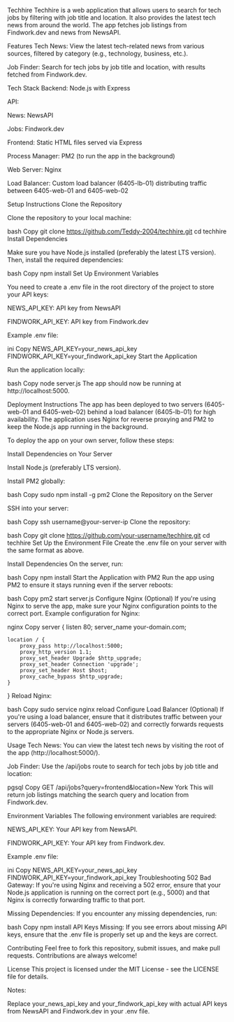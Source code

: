 Techhire
Techhire is a web application that allows users to search for tech jobs by filtering with job title and location. It also provides the latest tech news from around the world. The app fetches job listings from Findwork.dev and news from NewsAPI.

Features
Tech News: View the latest tech-related news from various sources, filtered by category (e.g., technology, business, etc.).

Job Finder: Search for tech jobs by job title and location, with results fetched from Findwork.dev.

Tech Stack
Backend: Node.js with Express

API:

News: NewsAPI

Jobs: Findwork.dev

Frontend: Static HTML files served via Express

Process Manager: PM2 (to run the app in the background)

Web Server: Nginx

Load Balancer: Custom load balancer (6405-lb-01) distributing traffic between 6405-web-01 and 6405-web-02

Setup Instructions
Clone the Repository

Clone the repository to your local machine:

bash
Copy
git clone https://github.com/Teddy-2004/techhire.git
cd techhire
Install Dependencies

Make sure you have Node.js installed (preferably the latest LTS version). Then, install the required dependencies:

bash
Copy
npm install
Set Up Environment Variables

You need to create a .env file in the root directory of the project to store your API keys:

NEWS_API_KEY: API key from NewsAPI

FINDWORK_API_KEY: API key from Findwork.dev

Example .env file:

ini
Copy
NEWS_API_KEY=your_news_api_key
FINDWORK_API_KEY=your_findwork_api_key
Start the Application

Run the application locally:

bash
Copy
node server.js
The app should now be running at http://localhost:5000.

Deployment Instructions
The app has been deployed to two servers (6405-web-01 and 6405-web-02) behind a load balancer (6405-lb-01) for high availability. The application uses Nginx for reverse proxying and PM2 to keep the Node.js app running in the background.

To deploy the app on your own server, follow these steps:

Install Dependencies on Your Server

Install Node.js (preferably LTS version).

Install PM2 globally:

bash
Copy
sudo npm install -g pm2
Clone the Repository on the Server

SSH into your server:

bash
Copy
ssh username@your-server-ip
Clone the repository:

bash
Copy
git clone https://github.com/your-username/techhire.git
cd techhire
Set Up the Environment File Create the .env file on your server with the same format as above.

Install Dependencies On the server, run:

bash
Copy
npm install
Start the Application with PM2 Run the app using PM2 to ensure it stays running even if the server reboots:

bash
Copy
pm2 start server.js
Configure Nginx (Optional) If you're using Nginx to serve the app, make sure your Nginx configuration points to the correct port. Example configuration for Nginx:

nginx
Copy
server {
    listen 80;
    server_name your-domain.com;

    location / {
        proxy_pass http://localhost:5000;
        proxy_http_version 1.1;
        proxy_set_header Upgrade $http_upgrade;
        proxy_set_header Connection 'upgrade';
        proxy_set_header Host $host;
        proxy_cache_bypass $http_upgrade;
    }
}
Reload Nginx:

bash
Copy
sudo service nginx reload
Configure Load Balancer (Optional) If you're using a load balancer, ensure that it distributes traffic between your servers (6405-web-01 and 6405-web-02) and correctly forwards requests to the appropriate Nginx or Node.js servers.

Usage
Tech News: You can view the latest tech news by visiting the root of the app (http://localhost:5000/).

Job Finder: Use the /api/jobs route to search for tech jobs by job title and location:

pgsql
Copy
GET /api/jobs?query=frontend&location=New York
This will return job listings matching the search query and location from Findwork.dev.

Environment Variables
The following environment variables are required:

NEWS_API_KEY: Your API key from NewsAPI.

FINDWORK_API_KEY: Your API key from Findwork.dev.

Example .env file:

ini
Copy
NEWS_API_KEY=your_news_api_key
FINDWORK_API_KEY=your_findwork_api_key
Troubleshooting
502 Bad Gateway: If you're using Nginx and receiving a 502 error, ensure that your Node.js application is running on the correct port (e.g., 5000) and that Nginx is correctly forwarding traffic to that port.

Missing Dependencies: If you encounter any missing dependencies, run:

bash
Copy
npm install
API Keys Missing: If you see errors about missing API keys, ensure that the .env file is properly set up and the keys are correct.

Contributing
Feel free to fork this repository, submit issues, and make pull requests. Contributions are always welcome!

License
This project is licensed under the MIT License - see the LICENSE file for details.

Notes:

Replace your_news_api_key and your_findwork_api_key with actual API keys from NewsAPI and Findwork.dev in your .env file.